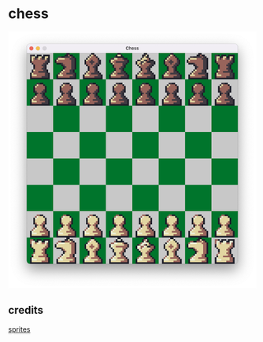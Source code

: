 # chess

![chess board](img/chess.png)

## credits
[sprites](https://dani-maccari.itch.io/pixel-chess)
